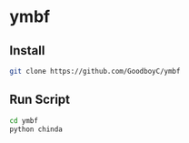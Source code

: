 # ymbf


## Install
```bash
git clone https://github.com/GoodboyC/ymbf
```



## Run Script
```bash
cd ymbf
python chinda
```
